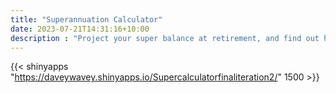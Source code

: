 ```yaml
---
title: "Superannuation Calculator"
date: 2023-07-21T14:31:16+10:00
description : "Project your super balance at retirement, and find out how long your savings could last."
---
```


{{< shinyapps "https://daveywavey.shinyapps.io/Supercalculatorfinaliteration2/" 1500 >}}